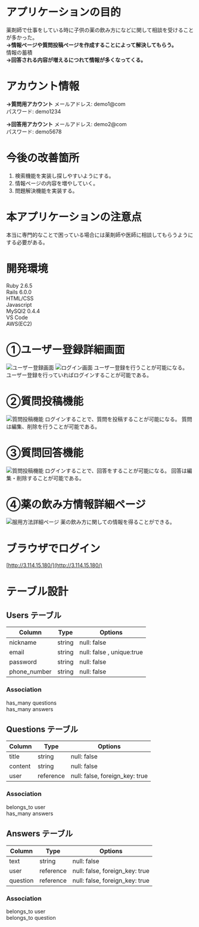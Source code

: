 # アプリケーションの目的
薬剤師で仕事をしている時に子供の薬の飲み方になどに関して相談を受けることが多かった。<br>
**→情報ページや質問投稿ページを作成することによって解決してもらう。**<br>
情報の蓄積<br>
**→回答される内容が増えるにつれて情報が多くなってくる。**

# アカウント情報

**→質問用アカウント**
メールアドレス: demo1@com<br>
パスワード: demo1234

**→回答用アカウント**
メールアドレス: demo2@com<br>
パスワード: demo5678

# 今後の改善箇所
1. 検索機能を実装し探しやすいようにする。
2. 情報ページの内容を増やしていく。
3. 問題解決機能を実装する。

# 本アプリケーションの注意点
本当に専門的なことで困っている場合には薬剤師や医師に相談してもらうようにする必要がある。

# 開発環境
 Ruby 2.6.5 <br>
 Rails 6.0.0 <br>
 HTML/CSS <br>
 Javascript <br>
 MySQl2 0.4.4 <br>
 VS Code<br>
 AWS(EC2)<br>


 # ①ユーザー登録詳細画面
![ユーザー登録画面](https://i.gyazo.com/870ebb644798c7ce04669f04021c80c3)
![ログイン画面](https://i.gyazo.com/bf0337f058b2edf1d9c633fa29bd4747.png)
 ユーザー登録を行うことが可能になる。
 ユーザー登録を行っていればログインすることが可能である。

 # ②質問投稿機能
![質問投稿機能](https://i.gyazo.com/eb13fd9c4d7c9922a48eef9de650b377.png)
ログインすることで、質問を投稿することが可能になる。
質問は編集、削除を行うことが可能である。
 # ③質問回答機能
![質問投稿機能](https://i.gyazo.com/96c46026f3c8d0d8478ccecccc459052.png)
ログインすることで、回答をすることが可能になる。
回答は編集・削除することが可能である。
 # ④薬の飲み方情報詳細ページ
![服用方法詳細ページ](https://i.gyazo.com/18ade04b02bf1803c44a687ea095bf1c.png)
薬の飲み方に関しての情報を得ることができる。

# ブラウザでログイン
[http://3.114.15.180/](http://3.114.15.180/)

# テーブル設計

## Users テーブル

|  Column             |  Type       |  Options                   |
| ------------------- | ----------- | -------------------------- |
|  nickname           | string      | null: false                |
|  email              | string      | null: false ,  unique:true |
|  password           | string      | null: false                |
|  phone_number       | string      | null: false 

### Association
has_many questions<br>
has_many answers

## Questions テーブル

|  Column            |  Type       |  Options                                      |
| ------------------ | ------------| --------------------------------------------- |
| title              | string       | null: false                                  |                
| content            | string       | null: false                                  |
| user               | reference    | null: false, foreign_key: true               |

### Association
belongs_to user<br>
has_many answers



## Answers テーブル

|  Column            |  Type       |  Options                                      |
| ------------------ | ----------- | --------------------------------------------- |
| text               | string      | null: false                                   |
| user               | reference   | null: false,  foreign_key:  true              |
| question           | reference   | null: false,  foreign_key:  true              |

### Association 
belongs_to user<br>
belongs_to question